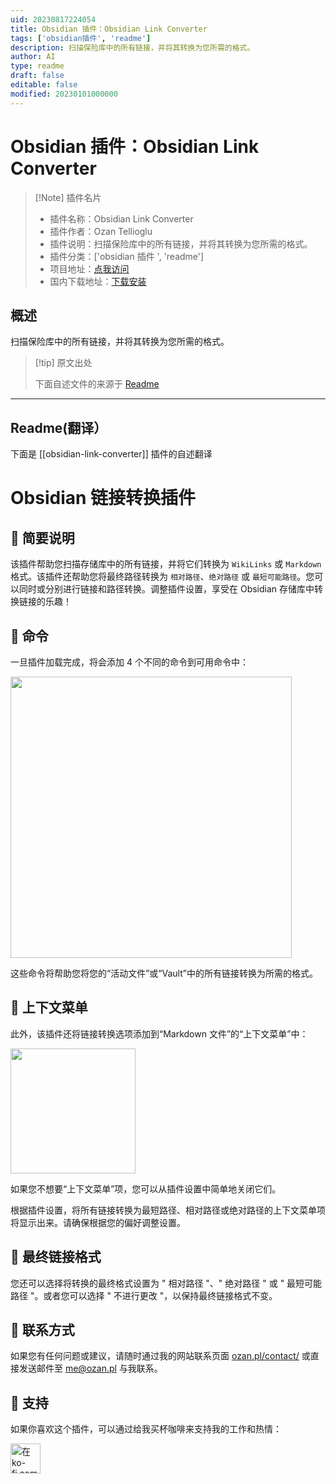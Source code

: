 ```yaml
---
uid: 20230817224054
title: Obsidian 插件：Obsidian Link Converter
tags: ['obsidian插件', 'readme']
description: 扫描保险库中的所有链接，并将其转换为您所需的格式。
author: AI
type: readme
draft: false
editable: false
modified: 20230101000000
---
```


# Obsidian 插件：Obsidian Link Converter

> [!Note] 插件名片
> - 插件名称：Obsidian Link Converter
> - 插件作者：Ozan Tellioglu
> - 插件说明：扫描保险库中的所有链接，并将其转换为您所需的格式。
> - 插件分类：['obsidian 插件 ', 'readme']
> - 项目地址：[点我访问](https://github.com/ozntel/obsidian-link-converter)
> - 国内下载地址：[下载安装](https://pkmer.cn/products/plugin/pluginMarket/?obsidian-link-converter)

## 概述

扫描保险库中的所有链接，并将其转换为您所需的格式。

> [!tip] 原文出处
>
>下面自述文件的来源于 [Readme](https://ghproxy.net/https://raw.githubusercontent.com/ozntel/obsidian-link-converter/main/README.md)

---

## Readme(翻译）

下面是 [[obsidian-link-converter]] 插件的自述翻译

# Obsidian 链接转换插件

## 📕 简要说明

该插件帮助您扫描存储库中的所有链接，并将它们转换为 `WikiLinks` 或 `Markdown` 格式。该插件还帮助您将最终路径转换为 `相对路径`、`绝对路径` 或 `最短可能路径`。您可以同时或分别进行链接和路径转换。调整插件设置，享受在 Obsidian 存储库中转换链接的乐趣！

## 📕 命令

一旦插件加载完成，将会添加 4 个不同的命令到可用命令中：

<img src="https://raw.githubusercontent.com/ozntel/obsidian-link-converter/main/images/available-commands.png" width="450"></img>

这些命令将帮助您将您的“活动文件”或“Vault”中的所有链接转换为所需的格式。

## 📕 上下文菜单

此外，该插件还将链接转换选项添加到“Markdown 文件”的“上下文菜单”中：

<img src="https://raw.githubusercontent.com/ozntel/obsidian-link-converter/main/images/context-menu.png" width="200"></img>

如果您不想要“上下文菜单”项，您可以从插件设置中简单地关闭它们。

根据插件设置，将所有链接转换为最短路径、相对路径或绝对路径的上下文菜单项将显示出来。请确保根据您的偏好调整设置。

## 📕 最终链接格式

您还可以选择将转换的最终格式设置为 " 相对路径 "、" 绝对路径 " 或 " 最短可能路径 "。或者您可以选择 " 不进行更改 "，以保持最终链接格式不变。

## 📕 联系方式

如果您有任何问题或建议，请随时通过我的网站联系页面 [ozan.pl/contact/](https://www.ozan.pl/contact/) 或直接发送邮件至 <me@ozan.pl> 与我联系。

## 📕 支持

如果你喜欢这个插件，可以通过给我买杯咖啡来支持我的工作和热情：

<a href='https://ko-fi.com/L3L356V6Q' target='_blank'>
    <img height='48' style='border:0px;height:48px;' src='https://cdn.ko-fi.com/cdn/kofi1.png?v=2' border='0' alt='在ko-fi.com上给我买杯咖啡' />
</a>



